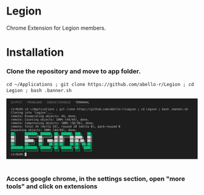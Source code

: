 # Legion
Chrome Extension for Legion members.

# Installation <Step one>

  <h3>Clone the repository and move to app folder.</h3>

````
cd ~/Applications ; git clone https://github.com/abello-r/Legion ; cd Legion ; bash .banner.sh
````
<img src="https://github.com/abello-r/Legion/blob/master/srcs/prompt.png">

# <Step two>

  <h3>Access google chrome, in the settings section, open "more tools" and click on extensions</h3>
